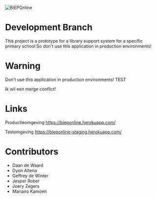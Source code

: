 ![BIEPOnline](https://github.com/Joery/BIEPOnline/raw/staging/public/img/Logo.png)

# Development Branch
This project is a prototype for a library support system for a specific primary school
So don't use this application in production environments!

# Warning
Don't use this application in production environments!
TEST

Ik wil een merge conflict!

# Links
Productieomgeving
https://bieponline.herokuapp.com/

Testomgeving
https://bieponline-staging.herokuapp.com/

# Contributors
* Daan de Waard
* Dyon Altena
* Geffrey de Winter
* Jesper Rober
* Joery Zegers
* Mariano Kamoen
